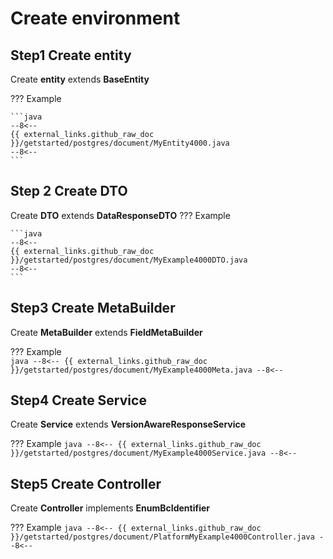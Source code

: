 # Create environment
## **Step1** Create **entity**

Create **entity** extends **BaseEntity**

??? Example

    ```java
    --8<--
    {{ external_links.github_raw_doc }}/getstarted/postgres/document/MyEntity4000.java
    --8<--
    ```

## **Step 2** Create **DTO**

Create **DTO** extends **DataResponseDTO**
??? Example

    ```java
    --8<--
    {{ external_links.github_raw_doc }}/getstarted/postgres/document/MyExample4000DTO.java
    --8<--
    ```

 
## **Step3** Create **MetaBuilder**

Create **MetaBuilder** extends **FieldMetaBuilder**

??? Example   
    ```java
    --8<--
    {{ external_links.github_raw_doc }}/getstarted/postgres/document/MyExample4000Meta.java
    --8<--
    ```
## **Step4** Create **Service**

Create **Service** extends **VersionAwareResponseService**

??? Example
     ```java
     --8<--
     {{ external_links.github_raw_doc }}/getstarted/postgres/document/MyExample4000Service.java
     --8<--
     ```        
## **Step5** Create **Controller**

Create **Controller** implements **EnumBcIdentifier**

??? Example
    ```java
    --8<--
    {{ external_links.github_raw_doc }}/getstarted/postgres/document/PlatformMyExample4000Controller.java
    --8<--
    ```